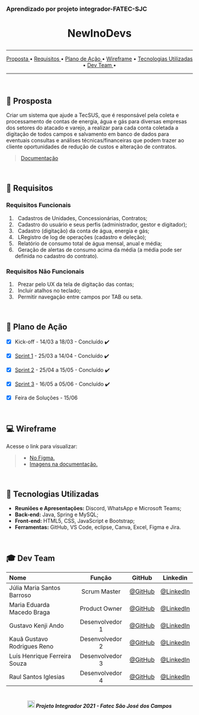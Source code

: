 ### Aprendizado por projeto integrador-FATEC-SJC

# <p align="center"> NewInoDevs </center> 
<hr>

<p align="center">
  <a href ="#dart-prosposta">  Proposta </a>  • 
  <a href ="#pushpin-requisitos"> Requisitos </a>  • 
  <a href ="#calendar-plano-de-ação"> Plano de Ação </a>  • 
  <a href ="#computer-wireframe"> Wireframe</a>  • 
  <a href ="#rocket-tecnologias-utilizadas">  Tecnologias Utilizadas </a>  • 
  <a href ="#mortar_board-dev-team"> Dev Team </a> • 

</p>
<hr>
<br>

## :dart: Prosposta

Criar um sistema que ajude a TecSUS, que é responsável pela coleta e processamento de contas de energia, água e gás para diversas empresas
dos setores do atacado e varejo, a realizar para cada conta coletada a digitação de todos campos e
salvamento em banco de dados para eventuais consultas e análises técnicas/financeiras que podem
trazer ao cliente oportunidades de redução de custos e alteração de contratos. 


> [Documentação](https://github.com/NewInoDevs/NewInoDevs/blob/1%C2%BA-Sprint/Documenta%C3%A7%C3%A3o/Inodevs3sem.pdf)
<br>

## :pushpin: Requisitos

### Requisitos Funcionais
1. &nbsp; Cadastros de Unidades, Concessionárias, Contratos;
2. &nbsp; Cadastro do usuário e seus perfis (administrador, gestor e digitador);
3. &nbsp; Cadastro (digitação) da conta de água, energia e gás;
4. &nbsp; LRegistro de log de operações (cadastro e deleção);
5. &nbsp; Relatório de consumo total de água mensal, anual e média;
6. &nbsp; Geração de alertas de consumo acima da média (a média pode ser definida no cadastro
do contrato).<br>


### Requisitos Não Funcionais
1. &nbsp; Prezar pelo UX da tela de digitação das contas;
2. &nbsp; Incluir atalhos no teclado;
3. &nbsp; Permitir navegação entre campos por TAB ou seta.
<br>
 
## :calendar: Plano de Ação

- [x] Kick-off - 14/03 a 18/03 - Concluído :heavy_check_mark:
- [x] [Sprint 1](https://github.com/NewInoDevs/NewInoDevs/blob/1º-Sprint/README.md) - 25/03 a 14/04 - Concluído :heavy_check_mark:
- [x] [Sprint 2](https://github.com/NewInoDevs/NewInoDevs/blob/2ºSprint/README.md) - 25/04 a 15/05 - Concluído :heavy_check_mark:
- [x] [Sprint 3](https://github.com/NewInoDevs/NewInoDevs/tree/3ºSprint) - 16/05 a 05/06 - Concluído :heavy_check_mark:
- [x] Feira de Soluções - 15/06 


<br>

## :computer: Wireframe

Acesse o link para visualizar:
> * [No Figma.](https://www.figma.com/file/J7tcAZx38a8CymG7RXSG7J/Untitled?node-id=0%3A1)
> * [Imagens na documentação.](https://github.com/NewInoDevs/NewInoDevs/blob/3ºSprint/Documentação/Inodevsdoc3sem.pdf)
  
  <br>
     
## :rocket: Tecnologias Utilizadas

* **Reuniões e Apresentações:** Discord, WhatsApp e Microsoft Teams;
* **Back-end:** Java, Spring e MySQL;
* **Front-end:** HTML5, CSS, JavaScript e Bootstrap;
* **Ferramentas:** GitHub, VS Code, eclipse, Canva, Excel, Figma e Jira.
<br>
  
<!--## :gear: Execução 
<h1 align="center"><img src = " " width="100%" height="580px"></h1>
<br>-->

## :mortar_board: Dev Team

|  Nome   |  Função |    GitHub    |    Linkedin   |
| :---         |     :---:      |     :---:     |          :---: |
| Júlia Maria Santos Barroso | Scrum Master  | [@GitHub](https://github.com/jumajubs) | [@LinkedIn](https://www.linkedin.com/in/j%C3%BAlia-maria-santos-850739188/) |
| Maria Eduarda Macedo Braga | Product Owner | [@GitHub](https://github.com/madu-braga)  | [@LinkedIn](https://www.linkedin.com/in/luizhabaeb/)  |
| Gustavo Kenji Ando | Desenvolvedor 1 | [@GitHub](https://github.com/GustavoAndo) | [@LinkedIn](https://www.linkedin.com/in/gustavo-ando-054414209/) |
| Kauã Gustavo Rodrigues Reno | Desenvolvedor 2 | [@GitHub](https://github.com/Kaua-Reno) | [@LinkedIn](https://www.linkedin.com/in/kau%C3%A3-gustavo-r-reno-6a3142205/) 
| Luís Henrique Ferreira Souza | Desenvolvedor 3 | [@GitHub]( https://github.com/Luisttine) | [@LinkedIn](https://www.linkedin.com/in/lu%C3%ADs-souza/) |
| Raul Santos Iglesias | Desenvolvedor 4 | [@GitHub]( https://github.com/RaulIglesias) | [@LinkedIn](https://www.linkedin.com/in/raul-iglesias-8010201a1/) |




<h1 align="center"></h1>

##### <p align="center"><img src="https://cdn.discordapp.com/attachments/826526043917647912/883363052425195560/faTec.png" width="20" height="20" /> Projeto Integrador 2021 - Fatec São José dos Campos </center>
